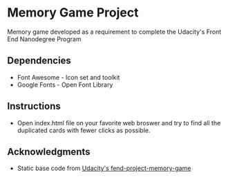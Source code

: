 # Memory Game Project

Memory game developed as a requirement to complete the Udacity's Front End Nanodegree Program

## Dependencies

- Font Awesome - Icon set and toolkit
- Google Fonts - Open Font Library

## Instructions

- Open index.html file on your favorite web broswer and try to find all the duplicated cards with fewer clicks as possible.

## Acknowledgments

- Static base code from [Udacity's fend-project-memory-game](https://github.com/udacity/fend-project-memory-game)